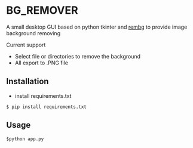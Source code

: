 # BG_REMOVER
A small desktop GUI based on python tkinter and [rembg](https://github.com/danielgatis/rembg) to provide image background removing 

Current support 
- Select file or directories to remove the background
- All export to .PNG file

## Installation 
- install requirements.txt
```
$ pip install requirements.txt
```
## Usage 
```
$python app.py
```
